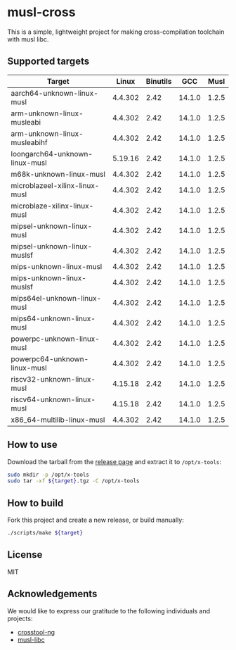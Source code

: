 # musl-cross

This is a simple, lightweight project for making cross-compilation toolchain with musl libc.

## Supported targets

| Target                         | Linux   | Binutils | GCC    | Musl  |
|--------------------------------|---------|----------|--------|-------|
| aarch64-unknown-linux-musl     | 4.4.302 | 2.42     | 14.1.0 | 1.2.5 |
| arm-unknown-linux-musleabi     | 4.4.302 | 2.42     | 14.1.0 | 1.2.5 |
| arm-unknown-linux-musleabihf   | 4.4.302 | 2.42     | 14.1.0 | 1.2.5 |
| loongarch64-unknown-linux-musl | 5.19.16 | 2.42     | 14.1.0 | 1.2.5 |
| m68k-unknown-linux-musl        | 4.4.302 | 2.42     | 14.1.0 | 1.2.5 |
| microblazeel-xilinx-linux-musl | 4.4.302 | 2.42     | 14.1.0 | 1.2.5 |
| microblaze-xilinx-linux-musl   | 4.4.302 | 2.42     | 14.1.0 | 1.2.5 |
| mipsel-unknown-linux-musl      | 4.4.302 | 2.42     | 14.1.0 | 1.2.5 |
| mipsel-unknown-linux-muslsf    | 4.4.302 | 2.42     | 14.1.0 | 1.2.5 |
| mips-unknown-linux-musl        | 4.4.302 | 2.42     | 14.1.0 | 1.2.5 |
| mips-unknown-linux-muslsf      | 4.4.302 | 2.42     | 14.1.0 | 1.2.5 |
| mips64el-unknown-linux-musl    | 4.4.302 | 2.42     | 14.1.0 | 1.2.5 |
| mips64-unknown-linux-musl      | 4.4.302 | 2.42     | 14.1.0 | 1.2.5 |
| powerpc-unknown-linux-musl     | 4.4.302 | 2.42     | 14.1.0 | 1.2.5 |
| powerpc64-unknown-linux-musl   | 4.4.302 | 2.42     | 14.1.0 | 1.2.5 |
| riscv32-unknown-linux-musl     | 4.15.18 | 2.42     | 14.1.0 | 1.2.5 |
| riscv64-unknown-linux-musl     | 4.15.18 | 2.42     | 14.1.0 | 1.2.5 |
| x86_64-multilib-linux-musl     | 4.4.302 | 2.42     | 14.1.0 | 1.2.5 |

## How to use

Download the tarball from the [release page](https://github.com/musl-cross/musl-cross/releases) and extract it to `/opt/x-tools`:

```sh
sudo mkdir -p /opt/x-tools
sudo tar -xf ${target}.tgz -C /opt/x-tools
```

## How to build

Fork this project and create a new release, or build manually:

```sh
./scripts/make ${target}
```

## License

MIT

## Acknowledgements

We would like to express our gratitude to the following individuals and projects:

- [crosstool-ng](https://github.com/crosstool-ng/crosstool-ng)
- [musl-libc](https://musl.libc.org)
